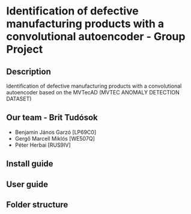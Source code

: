 # Identification of defective manufacturing products with a convolutional autoencoder - Group Project
## Description
Identification of defective manufacturing products with a convolutional autoencoder based on the MVTecAD (MVTEC ANOMALY DETECTION DATASET)

## Our team - Brit Tudósok


- Benjamin János Garzó [LP69C0]
- Gergő Marcell Miklós [WE507Q]
- Péter Herbai [RUS9IV]

## Install guide

## User guide

## Folder structure
